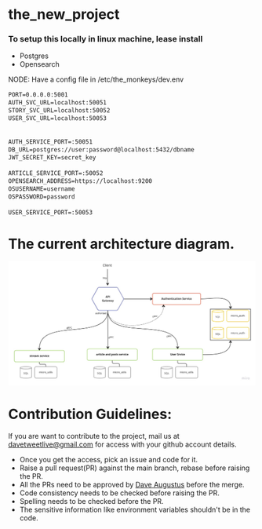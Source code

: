 # the_new_project


### To setup this locally in linux machine, lease install
* Postgres
* Opensearch

NODE: Have a config file in /etc/the_monkeys/dev.env
```
PORT=0.0.0.0:5001
AUTH_SVC_URL=localhost:50051
STORY_SVC_URL=localhost:50052
USER_SVC_URL=localhost:50053


AUTH_SERVICE_PORT=:50051
DB_URL=postgres://user:password@localhost:5432/dbname
JWT_SECRET_KEY=secret_key

ARTICLE_SERVICE_PORT=:50052
OPENSEARCH_ADDRESS=https://localhost:9200
OSUSERNAME=username
OSPASSWORD=password

USER_SERVICE_PORT=:50053

```


# The current architecture diagram.
![alt text](docs/current_architecture.jpg)


# Contribution Guidelines:
If you are want to contribute to the project, mail us at davetweetlive@gmail.com for access with your github account details. 

* Once you get the access, pick an issue and code for it.
* Raise a pull request(PR) against the main branch, rebase before raising the PR.
* All the PRs need to be approved by [Dave Augustus](https://github.com/daveaugustus) before the merge.
* Code consistency needs to be checked before raising the PR.
* Spelling needs to be checked before the PR.
* The sensitive information like environment variables shouldn't be in the code.